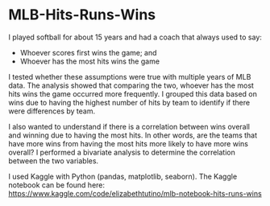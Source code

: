 # MLB-Hits-Runs-Wins

I played softball for about 15 years and had a coach that always used to say:
* Whoever scores first wins the game; and
* Whoever has the most hits wins the game

I tested whether these assumptions were true with multiple years of MLB data. The analysis showed that comparing the two, whoever has the most hits wins the game occurred more frequently. I grouped this data based on wins due to having the highest number of hits by team to identify if there were differences by team. 

I also wanted to understand if there is a correlation between wins overall and winning due to having the most hits. In other words, are the teams that have more wins from having the most hits more likely to have more wins overall? I performed a bivariate analysis to determine the correlation between the two variables.

I used Kaggle with Python (pandas, matplotlib, seaborn). The Kaggle notebook can be found here: https://www.kaggle.com/code/elizabethtutino/mlb-notebook-hits-runs-wins
